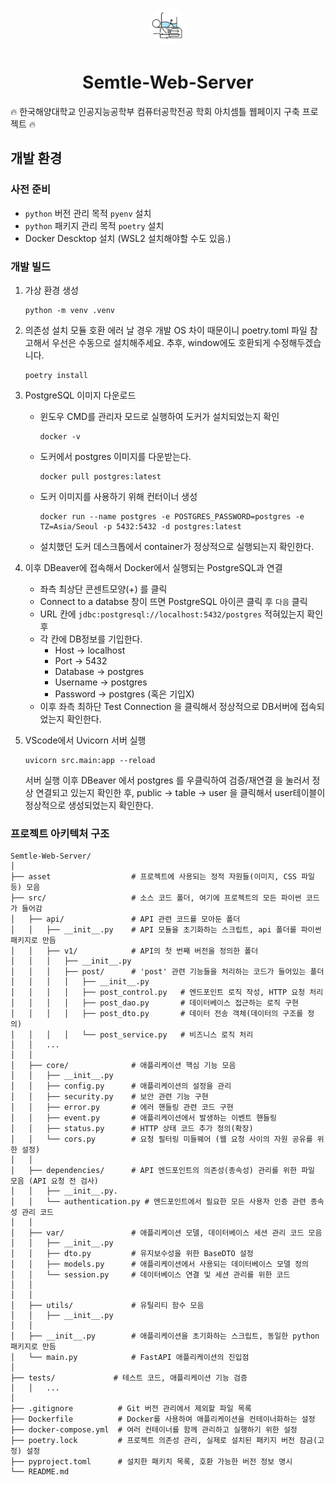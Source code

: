 <p align="center">
  <a href="https://www.google.com">
    <img alt="Semtle Logo" src="https://github.com/Lab-Semtle/Semtle-Web-Server/blob/master/asset/semtle_logo2.jpg?raw=true" width="60" style="border-radius: 50%;" />
  </a>
</p>
<h1 align="center">
    Semtle-Web-Server
</h1>

🔥 한국해양대학교 인공지능공학부 컴퓨터공학전공 학회 아치셈틀 웹페이지 구축 프로젝트 🔥

## 개발 환경

### 사전 준비

- `python` 버전 관리 목적 `pyenv` 설치
- `python` 패키지 관리 목적 `poetry` 설치
- Docker Descktop 설치 (WSL2 설치해야할 수도 있음.)

### 개발 빌드

1. 가상 환경 생성

   ```shell
   python -m venv .venv
   ```

2. 의존성 설치
   모듈 호환 에러 날 경우 개발 OS 차이 때문이니 poetry.toml 파일 참고해서 우선은 수동으로 설치해주세요.
   추후, window에도 호환되게 수정해두겠습니다.

   ```shell
   poetry install
   ```

3. PostgreSQL 이미지 다운로드

   - 윈도우 CMD를 관리자 모드로 실행하여 도커가 설치되었는지 확인
     ```
     docker -v
     ```
   - 도커에서 postgres 이미지를 다운받는다.
     ```
     docker pull postgres:latest
     ```
   - 도커 이미지를 사용하기 위해 컨터이너 생성
     ```
     docker run --name postgres -e POSTGRES_PASSWORD=postgres -e TZ=Asia/Seoul -p 5432:5432 -d postgres:latest
     ```
   - 설치했던 도커 데스크톱에서 container가 정상적으로 실행되는지 확인한다.

4. 이후 DBeaver에 접속해서 Docker에서 실행되는 PostgreSQL과 연결

   - 좌측 최상단 콘센트모양(+) 를 클릭
   - Connect to a databse 창이 뜨면 PostgreSQL 아이콘 클릭 후 `다음` 클릭
   - URL 칸에 `jdbc:postgresql://localhost:5432/postgres` 적혀있는지 확인 후
   - 각 칸에 DB정보를 기입한다.
     - Host -> localhost
     - Port -> 5432
     - Database -> postgres
     - Username -> postgres
     - Password -> postgres (혹은 기입X)
   - 이후 좌측 최하단 Test Connection 을 클릭해서 정상적으로 DB서버에 접속되었는지 확인한다.

5. VScode에서 Uvicorn 서버 실행
   ```
   uvicorn src.main:app --reload
   ```
   서버 실행 이후 DBeaver 에서 postgres 를 우클릭하여 검증/재연결 을 눌러서 정상 연결되고 있는지 확인한 후,
   public -> table -> user 을 클릭해서 user테이블이 정상적으로 생성되었는지 확인한다.

### 프로젝트 아키텍처 구조

```
Semtle-Web-Server/
│
├── asset                  # 프로젝트에 사용되는 정적 자원들(이미지, CSS 파일 등) 모음
├── src/                   # 소스 코드 폴더, 여기에 프로젝트의 모든 파이썬 코드가 들어감
│   ├── api/               # API 관련 코드를 모아둔 폴더
│   │   ├── __init__.py    # API 모듈을 초기화하는 스크립트, api 폴더를 파이썬 패키지로 만듬
│   │   ├── v1/            # API의 첫 번째 버전을 정의한 폴더
│   │   │   ├── __init__.py
│   │   │   ├── post/      # 'post' 관련 기능들을 처리하는 코드가 들어있는 폴더
│   │   │   │   ├── __init__.py
│   │   │   │   ├── post_control.py   # 엔드포인트 로직 작성, HTTP 요청 처리
│   │   │   │   ├── post_dao.py       # 데이터베이스 접근하는 로직 구현
│   │   │   │   ├── post_dto.py       # 데이터 전송 객체(데이터의 구조를 정의)
│   │   │   │   └── post_service.py   # 비즈니스 로직 처리
│   │   ...
│   │
│   ├── core/              # 애플리케이션 핵심 기능 모음
│   │   ├── __init__.py
│   │   ├── config.py      # 애플리케이션의 설정을 관리
│   │   ├── security.py    # 보안 관련 기능 구현
│   │   ├── error.py       # 에러 핸들링 관련 코드 구현
│   │   ├── event.py       # 애플리케이션에서 발생하는 이벤트 핸들링
│   │   ├── status.py      # HTTP 상태 코드 추가 정의(확장)
│   │   └── cors.py        # 요청 필터링 미들웨어 (웹 요청 사이의 자원 공유를 위한 설정)
│   │
│   ├── dependencies/      # API 엔드포인트의 의존성(종속성) 관리를 위한 파일 모음 (API 요청 전 검사)
│   │   ├── __init__.py.
│   │   └── authentication.py # 엔드포인트에서 필요한 모든 사용자 인증 관련 종속성 관리 코드
│   │
│   ├── var/               # 애플리케이션 모델, 데이터베이스 세션 관리 코드 모음
│   │   ├── __init__.py
│   │   ├── dto.py         # 유지보수성을 위한 BaseDTO 설정
│   │   ├── models.py      # 애플리케이션에서 사용되는 데이터베이스 모델 정의
│   │   └── session.py     # 데이터베이스 연결 및 세션 관리를 위한 코드
│   │
│   │
│   ├── utils/             # 유틸리티 함수 모음
│   │   ├── __init__.py
│   │
│   ├── __init__.py        # 애플리케이션을 초기화하는 스크립트, 동일한 python 패키지로 만듬
│   └── main.py            # FastAPI 애플리케이션의 진입점
│
├── tests/             # 테스트 코드, 애플리케이션 기능 검증
│   │   ...
│
├── .gitignore          # Git 버전 관리에서 제외할 파일 목록
├── Dockerfile          # Docker를 사용하여 애플리케이션을 컨테이너화하는 설정
├── docker-compose.yml  # 여러 컨테이너를 함께 관리하고 실행하기 위한 설정
├── poetry.lock         # 프로젝트 의존성 관리, 실제로 설치된 패키지 버전 잠금(고정) 설정
├── pyproject.toml      # 설치한 패키치 목록, 호환 가능한 버전 정보 명시
└── README.md
```
